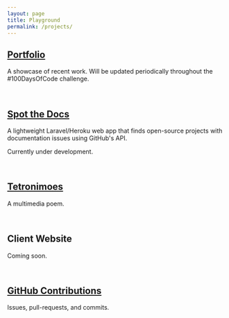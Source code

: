 ```yaml
---
layout: page
title: Playground
permalink: /projects/
---
```


## [Portfolio](https://www.billimarie.com/portfolio)

A showcase of recent work. Will be updated periodically throughout the #100DaysOfCode challenge.

<br />

## [Spot the Docs](https://github.com/billimarie/spot-the-docs)

A lightweight Laravel/Heroku web app that finds open-source projects with documentation issues using GitHub's API.

Currently under development.

<br />

## [Tetronimoes](https://codepen.io/billimarie/pen/wWpvjV)

A multimedia poem.

<br />

## Client Website

Coming soon.

<br />

## [GitHub Contributions](https://github.com/billimarie?tab=activity)

Issues, pull-requests, and commits.
